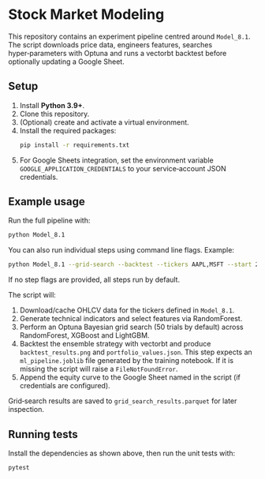 # Stock Market Modeling

This repository contains an experiment pipeline centred around `Model_8.1`. The script downloads price data, engineers features, searches hyper‑parameters with Optuna and runs a vectorbt backtest before optionally updating a Google Sheet.

## Setup

1. Install **Python 3.9+**.
2. Clone this repository.
3. (Optional) create and activate a virtual environment.
4. Install the required packages:
   ```bash
   pip install -r requirements.txt
   ```
5. For Google Sheets integration, set the environment variable
    `GOOGLE_APPLICATION_CREDENTIALS` to your service‑account JSON credentials.

## Example usage

Run the full pipeline with:

```bash
python Model_8.1
```

You can also run individual steps using command line flags. Example:

```bash
python Model_8.1 --grid-search --backtest --tickers AAPL,MSFT --start 2020-01-01 --end 2023-01-01
```

If no step flags are provided, all steps run by default.

The script will:

1. Download/cache OHLCV data for the tickers defined in `Model_8.1`.
2. Generate technical indicators and select features via RandomForest.
3. Perform an Optuna Bayesian grid search (50 trials by default) across RandomForest, XGBoost and LightGBM.
4. Backtest the ensemble strategy with vectorbt and produce `backtest_results.png`
   and `portfolio_values.json`. This step expects an `ml_pipeline.joblib` file
   generated by the training notebook. If it is missing the script will raise a
   `FileNotFoundError`.
5. Append the equity curve to the Google Sheet named in the script (if credentials
   are configured).

Grid‑search results are saved to `grid_search_results.parquet` for later inspection.

## Running tests

Install the dependencies as shown above, then run the unit tests with:

```bash
pytest
```
